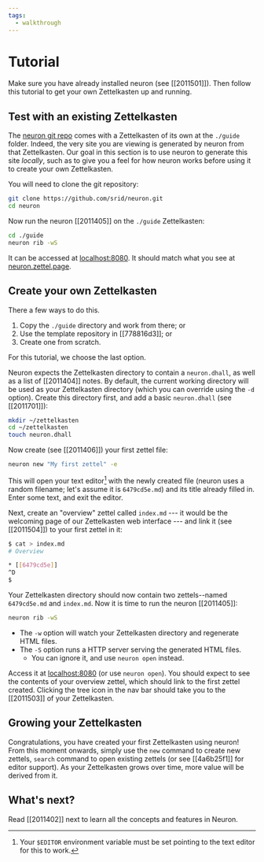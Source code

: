 ```yaml
---
tags:
  - walkthrough
---
```


# Tutorial

Make sure you have already installed neuron (see [[2011501]]). Then follow this tutorial to get your own Zettelkasten up and running.

## Test with an existing Zettelkasten

The [neuron git repo](https://github.com/srid/neuron) comes with a Zettelkasten of its own at the `./guide` folder. Indeed, the very site you are viewing is generated by neuron from that Zettelkasten. Our goal in this section is to use neuron to generate this site *locally*, such as to give you a feel for how neuron works before using it to create your own Zettelkasten.

You will need to clone the git repository:

```bash
git clone https://github.com/srid/neuron.git
cd neuron
```

Now run the neuron [[2011405]] on the `./guide` Zettelkasten:

```bash
cd ./guide
neuron rib -wS
```

It can be accessed at [localhost:8080](http://localhost:8080). It should match what you see at [neuron.zettel.page](https://neuron.zettel.page).

## Create your own Zettelkasten

There a few ways to do this.

1. Copy the `./guide` directory and work from there; or
1. Use the template repository in [[778816d3]]; or
1. Create one from scratch.

For this tutorial, we choose the last option.

Neuron expects the Zettelkasten directory to contain a `neuron.dhall`, as well as a list of [[2011404]] notes. By default, the current working directory will be used as your Zettelkasten directory (which you can override using the `-d` option). Create this directory first, and add a basic `neuron.dhall` (see [[2011701]]):

```bash
mkdir ~/zettelkasten
cd ~/zettelkasten
touch neuron.dhall
```

Now create (see [[2011406]]) your first zettel file:

```bash
neuron new "My first zettel" -e
```

This will open your text editor[^editor] with the newly created file (neuron uses a random filename; let's assume it is `6479cd5e.md`) and its title already filled in. Enter some text, and exit the editor.

[^editor]: Your `$EDITOR` environment variable must be set pointing to the text editor for this to work.

Next, create an "overview" zettel called `index.md` --- it would be the welcoming page of our Zettelkasten web interface --- and link it (see [[2011504]]) to your first zettel in it:

```bash
$ cat > index.md
# Overview

* [[6479cd5e]]
^D
$
```

Your Zettelkasten directory should now contain two zettels--named `6479cd5e.md` and `index.md`.  Now it is time to run the neuron [[2011405]]:

```bash
neuron rib -wS
```

* The `-w` option will watch your Zettelkasten directory and regenerate HTML files.
* The `-S` option runs a HTTP server serving the generated HTML files. 
  * You can ignore it, and use `neuron open` instead.

Access it at [localhost:8080](http://localhost:8080) (or use `neuron open`). You should expect to see the contents of your overview zettel, which should link to the first zettel created. Clicking the tree icon in the nav bar should take you to the [[2011503]] of your Zettelkasten. 

## Growing your Zettelkasten

Congratulations, you have created your first Zettelkasten using neuron! From this moment onwards, simply use the `new` command to create new zettels, `search` command to open existing zettels (or see [[4a6b25f1]] for editor support). As your Zettelkasten grows over time, more value will be derived from it.

## What's next?

Read [[2011402]] next to learn all the concepts and features in Neuron.
